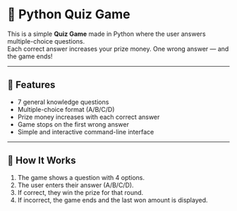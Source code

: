 # 🎯 Python Quiz Game

This is a simple **Quiz Game** made in Python where the user answers multiple-choice questions.  
Each correct answer increases your prize money. One wrong answer — and the game ends!

---

## 📌 Features

- 7 general knowledge questions
- Multiple-choice format (A/B/C/D)
- Prize money increases with each correct answer
- Game stops on the first wrong answer
- Simple and interactive command-line interface

---

## 🧠 How It Works

1. The game shows a question with 4 options.
2. The user enters their answer (A/B/C/D).
3. If correct, they win the prize for that round.
4. If incorrect, the game ends and the last won amount is displayed.
